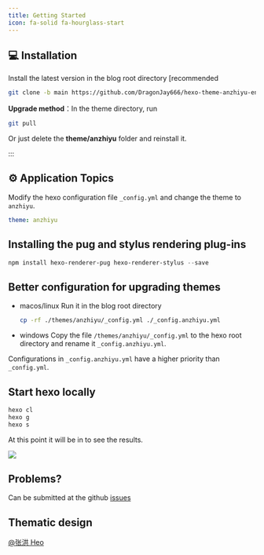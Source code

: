 ```yaml
---
title: Getting Started
icon: fa-solid fa-hourglass-start
---
```


## 💻 Installation

Install the latest version in the blog root directory [recommended

```bash
git clone -b main https://github.com/DragonJay666/hexo-theme-anzhiyu-en.git themes/anzhiyu
```

**Upgrade method**：In the theme directory, run

```bash
git pull
```

Or just delete the **theme/anzhiyu** folder and reinstall it.

:::

## ⚙ Application Topics

Modify the hexo configuration file `_config.yml` and change the theme to `anzhiyu`.

```yml
theme: anzhiyu
```

## Installing the pug and stylus rendering plug-ins

```powershell
npm install hexo-renderer-pug hexo-renderer-stylus --save
```

## Better configuration for upgrading themes

- macos/linux
  Run it in the blog root directory

  ```bash
  cp -rf ./themes/anzhiyu/_config.yml ./_config.anzhiyu.yml
  ```

- windows
  Copy the file `/themes/anzhiyu/_config.yml` to the hexo root directory and rename it `_config.anzhiyu.yml`.

Configurations in `_config.anzhiyu.yml` have a higher priority than `_config.yml`.

## Start hexo locally

```bash
hexo cl
hexo g
hexo s
```

At this point it will be in to see the results.

![](https://i.postimg.cc/s2km1ZC1/localhost-5000.png)

## Problems?

Can be submitted at the github [issues](https://github.com/DragonJay666/hexo-theme-anzhiyu-en/issues)

## Thematic design

[@张洪 Heo](https://github.com/zhheo)